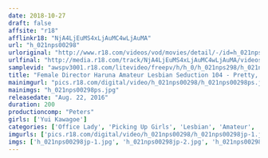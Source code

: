 ```yaml
---
date: 2018-10-27
draft: false
affsite: "r18"
afflinkr18: "NjA4LjEuMS4xLjAuMC4wLjAuMA"
url: "h_021nps00298"
urloriginal: "http://www.r18.com/videos/vod/movies/detail/-/id=h_021nps00298"
urlfinal: "http://media.r18.com/track/NjA4LjEuMS4xLjAuMC4wLjAuMA/videos/vod/movies/detail/-/id=h_021nps00298"
samplevid: "awspv3001.r18.com/litevideo/freepv/h/h_0/h_021nps298/h_021nps298_dmb_w.mp4"
title: "Female Director Haruna Amateur Lesbian Seduction 104 - Pretty, Feminine Co-Workers Have Their First Shy But Delightful Lesbian Experience!"
mainimgurl: "pics.r18.com/digital/video/h_021nps00298/h_021nps00298ps.jpg"
mainimgs: "h_021nps00298ps.jpg"
releasedate: "Aug. 22, 2016"
duration: 200
productioncomp: "Peters"
girls: ['Yui Kawagoe']
categories: ['Office Lady', 'Picking Up Girls', 'Lesbian', 'Amateur', 'Lesbian Kissing', 'Hi-Def']
imgurls: ['pics.r18.com/digital/video/h_021nps00298/h_021nps00298jp-1.jpg', 'pics.r18.com/digital/video/h_021nps00298/h_021nps00298jp-2.jpg', 'pics.r18.com/digital/video/h_021nps00298/h_021nps00298jp-3.jpg', 'pics.r18.com/digital/video/h_021nps00298/h_021nps00298jp-4.jpg', 'pics.r18.com/digital/video/h_021nps00298/h_021nps00298jp-5.jpg', 'pics.r18.com/digital/video/h_021nps00298/h_021nps00298jp-6.jpg', 'pics.r18.com/digital/video/h_021nps00298/h_021nps00298jp-7.jpg', 'pics.r18.com/digital/video/h_021nps00298/h_021nps00298jp-8.jpg', 'pics.r18.com/digital/video/h_021nps00298/h_021nps00298jp-9.jpg', 'pics.r18.com/digital/video/h_021nps00298/h_021nps00298jp-10.jpg', 'pics.r18.com/digital/video/h_021nps00298/h_021nps00298jp-11.jpg', 'pics.r18.com/digital/video/h_021nps00298/h_021nps00298jp-12.jpg', 'pics.r18.com/digital/video/h_021nps00298/h_021nps00298jp-13.jpg', 'pics.r18.com/digital/video/h_021nps00298/h_021nps00298jp-14.jpg', 'pics.r18.com/digital/video/h_021nps00298/h_021nps00298jp-15.jpg', 'pics.r18.com/digital/video/h_021nps00298/h_021nps00298jp-16.jpg', 'pics.r18.com/digital/video/h_021nps00298/h_021nps00298jp-17.jpg', 'pics.r18.com/digital/video/h_021nps00298/h_021nps00298jp-18.jpg', 'pics.r18.com/digital/video/h_021nps00298/h_021nps00298jp-19.jpg', 'pics.r18.com/digital/video/h_021nps00298/h_021nps00298jp-20.jpg']
imgs: ['h_021nps00298jp-1.jpg', 'h_021nps00298jp-2.jpg', 'h_021nps00298jp-3.jpg', 'h_021nps00298jp-4.jpg', 'h_021nps00298jp-5.jpg', 'h_021nps00298jp-6.jpg', 'h_021nps00298jp-7.jpg', 'h_021nps00298jp-8.jpg', 'h_021nps00298jp-9.jpg', 'h_021nps00298jp-10.jpg', 'h_021nps00298jp-11.jpg', 'h_021nps00298jp-12.jpg', 'h_021nps00298jp-13.jpg', 'h_021nps00298jp-14.jpg', 'h_021nps00298jp-15.jpg', 'h_021nps00298jp-16.jpg', 'h_021nps00298jp-17.jpg', 'h_021nps00298jp-18.jpg', 'h_021nps00298jp-19.jpg', 'h_021nps00298jp-20.jpg']
---
```


